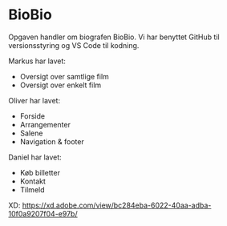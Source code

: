 # BioBio

Opgaven handler om biografen BioBio. Vi har benyttet GitHub til versionsstyring og VS Code til kodning.

Markus har lavet:
- Oversigt over samtlige film
- Oversigt over enkelt film

Oliver har lavet:
- Forside
- Arrangementer
- Salene
- Navigation & footer

Daniel har lavet:
- Køb billetter
- Kontakt
- Tilmeld

XD: https://xd.adobe.com/view/bc284eba-6022-40aa-adba-10f0a9207f04-e97b/